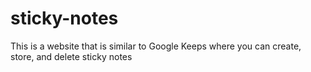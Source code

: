 # sticky-notes

This is a website that is similar to Google Keeps where you can create, store, and delete sticky notes
